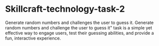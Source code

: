 # Skillcraft-technology-task-2
Generate random numbers and challenges the user to guess it.
Generate random numbers and challenge the user to guess it" task is a simple yet effective way to engage users, test their guessing abilities, and provide a fun, interactive experience.
